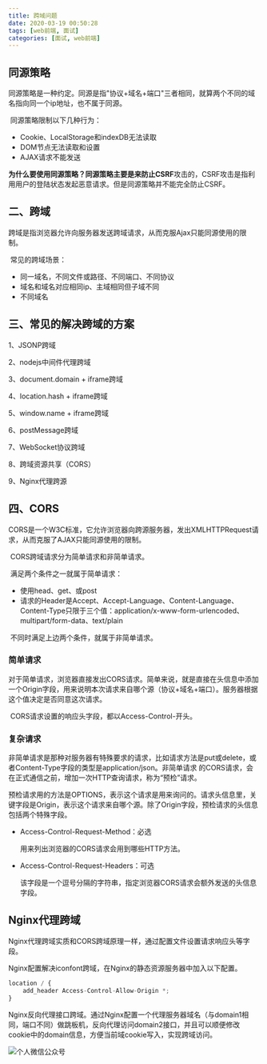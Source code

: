 ```yaml
---
title: 跨域问题
date: 2020-03-19 00:50:28
tags: [web前端, 面试]
categories: [面试, web前端]
---
```


## 同源策略

​	同源策略是一种约定。同源是指"协议+域名+端口"三者相同，就算两个不同的域名指向同一个ip地址，也不属于同源。

​	同源策略限制以下几种行为：

- Cookie、LocalStorage和indexDB无法读取
- DOM节点无法读取和设置
- AJAX请求不能发送

**为什么要使用同源策略？**同源策略主要是来防止**CSRF**攻击的，CSRF攻击是指利用用户的登陆状态发起恶意请求。但是同源策略并不能完全防止CSRF。

## 二、跨域

​	跨域是指浏览器允许向服务器发送跨域请求，从而克服Ajax只能同源使用的限制。

​	常见的跨域场景：

- 同一域名，不同文件或路径、不同端口、不同协议
- 域名和域名对应相同ip、主域相同但子域不同
- 不同域名

## 三、常见的解决跨域的方案

1、JSONP跨域

2、nodejs中间件代理跨域

3、document.domain + iframe跨域

4、location.hash + iframe跨域

5、window.name + iframe跨域

6、postMessage跨域

7、WebSocket协议跨域

8、跨域资源共享（CORS）

9、Nginx代理跨源

## 四、CORS

​	CORS是一个W3C标准，它允许浏览器向跨源服务器，发出XMLHTTPRequest请求，从而克服了AJAX只能同源使用的限制。

​	CORS跨域请求分为简单请求和非简单请求。

​	满足两个条件之一就属于简单请求：

- 使用head、get、或post
- 请求的Header是Accept、Accept-Language、Content-Language、Content-Type只限于三个值：application/x-www-form-urlencoded、multipart/form-data、text/plain

​	不同时满足上边两个条件，就属于非简单请求。

### 简单请求

​	对于简单请求，浏览器直接发出CORS请求。简单来说，就是直接在头信息中添加一个Origin字段，用来说明本次请求来自哪个源（协议+域名+端口）。服务器根据这个值决定是否同意这次请求。

​	CORS请求设置的响应头字段，都以Access-Control-开头。

### 复杂请求

​	非简单请求是那种对服务器有特殊要求的请求，比如请求方法是put或delete，或者Content-Type字段的类型是application/json。非简单请求 的CORS请求，会在正式通信之前，增加一次HTTP查询请求，称为“预检”请求。

​	预检请求用的方法是OPTIONS，表示这个请求是用来询问的。请求头信息里，关键字段是Origin，表示这个请求来自哪个源。除了Origin字段，预检请求的头信息包括两个特殊字段。

- Access-Control-Request-Method：必选

  用来列出浏览器的CORS请求会用到哪些HTTP方法。

- Access-Control-Request-Headers：可选

  该字段是一个逗号分隔的字符串，指定浏览器CORS请求会额外发送的头信息字段。

## Nginx代理跨域

​	Nginx代理跨域实质和CORS跨域原理一样，通过配置文件设置请求响应头等字段。

​	Nginx配置解决iconfont跨域，在Nginx的静态资源服务器中加入以下配置。

``` js
location / {
    add_header Access-Control-Allow-Origin *;
}
```

​	Nginx反向代理接口跨域。通过Nginx配置一个代理服务器域名（与domain1相同，端口不同）做跳板机，反向代理访问domain2接口，并且可以顺便修改cookie中的domain信息，方便当前域cookie写入，实现跨域访问。

![个人微信公众号](https://img-blog.csdnimg.cn/20200402001106322.jpg?x-oss-process=image/watermark,type_ZmFuZ3poZW5naGVpdGk,shadow_10,text_aHR0cHM6Ly9ibG9nLmNzZG4ubmV0L3FxXzQxOTA3ODA2,size_16,color_FFFFFF,t_70)
